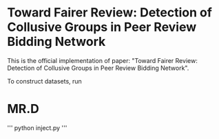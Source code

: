 # Toward Fairer Review: Detection of Collusive Groups in Peer Review Bidding Network

This is the official implementation of paper: "Toward Fairer Review: Detection of Collusive Groups in Peer Review Bidding Network".

To construct datasets, run
# MR.D

'''
python inject.py
'''